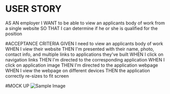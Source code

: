 # USER STORY

AS AN employer
I WANT to be able to view an applicants body of work from a single website
SO THAT I can determine if he or she is qualified for the position

#ACCEPTANCE CRITERIA
GIVEN I need to view an applicants body of work
WHEN I view their website
THEN I'm presented with their name, photo, contact info, and multiple links to applications they've built
WHEN I click on navigation links
THEN I'm directed to the corresponding application 
WHEN I click on application image
THEN I'm directed to the application webpage
WHEN I view the webpage on different devices
THEN the application correctly re-sizes to fit screen

#MOCK UP
![Sample Image](./assets/images/sample-image.gif)


